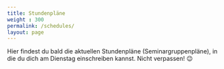 ```yaml
---
title: Stundenpläne
weight : 300
permalink: /schedules/
layout: page
---
```


Hier findest du bald die aktuellen Stundenpläne (Seminargruppenpläne), in die du dich am Dienstag einschreiben kannst. Nicht verpassen! :wink:

<!-- {% include all-schedules.html %} -->
